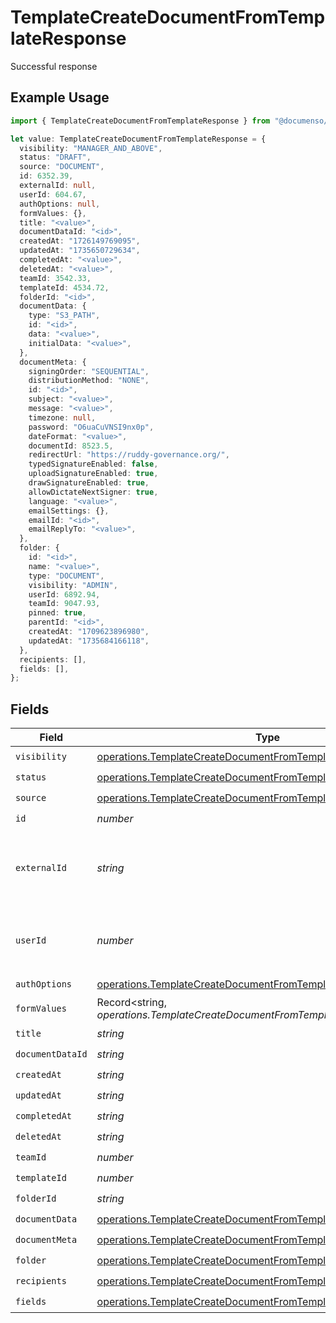 # TemplateCreateDocumentFromTemplateResponse

Successful response

## Example Usage

```typescript
import { TemplateCreateDocumentFromTemplateResponse } from "@documenso/sdk-typescript/models/operations";

let value: TemplateCreateDocumentFromTemplateResponse = {
  visibility: "MANAGER_AND_ABOVE",
  status: "DRAFT",
  source: "DOCUMENT",
  id: 6352.39,
  externalId: null,
  userId: 604.67,
  authOptions: null,
  formValues: {},
  title: "<value>",
  documentDataId: "<id>",
  createdAt: "1726149769095",
  updatedAt: "1735650729634",
  completedAt: "<value>",
  deletedAt: "<value>",
  teamId: 3542.33,
  templateId: 4534.72,
  folderId: "<id>",
  documentData: {
    type: "S3_PATH",
    id: "<id>",
    data: "<value>",
    initialData: "<value>",
  },
  documentMeta: {
    signingOrder: "SEQUENTIAL",
    distributionMethod: "NONE",
    id: "<id>",
    subject: "<value>",
    message: "<value>",
    timezone: null,
    password: "O6uaCuVNSI9nx0p",
    dateFormat: "<value>",
    documentId: 8523.5,
    redirectUrl: "https://ruddy-governance.org/",
    typedSignatureEnabled: false,
    uploadSignatureEnabled: true,
    drawSignatureEnabled: true,
    allowDictateNextSigner: true,
    language: "<value>",
    emailSettings: {},
    emailId: "<id>",
    emailReplyTo: "<value>",
  },
  folder: {
    id: "<id>",
    name: "<value>",
    type: "DOCUMENT",
    visibility: "ADMIN",
    userId: 6892.94,
    teamId: 9047.93,
    pinned: true,
    parentId: "<id>",
    createdAt: "1709623896980",
    updatedAt: "1735684166118",
  },
  recipients: [],
  fields: [],
};
```

## Fields

| Field                                                                                                                                              | Type                                                                                                                                               | Required                                                                                                                                           | Description                                                                                                                                        |
| -------------------------------------------------------------------------------------------------------------------------------------------------- | -------------------------------------------------------------------------------------------------------------------------------------------------- | -------------------------------------------------------------------------------------------------------------------------------------------------- | -------------------------------------------------------------------------------------------------------------------------------------------------- |
| `visibility`                                                                                                                                       | [operations.TemplateCreateDocumentFromTemplateVisibility](../../models/operations/templatecreatedocumentfromtemplatevisibility.md)                 | :heavy_check_mark:                                                                                                                                 | N/A                                                                                                                                                |
| `status`                                                                                                                                           | [operations.TemplateCreateDocumentFromTemplateStatus](../../models/operations/templatecreatedocumentfromtemplatestatus.md)                         | :heavy_check_mark:                                                                                                                                 | N/A                                                                                                                                                |
| `source`                                                                                                                                           | [operations.TemplateCreateDocumentFromTemplateSource](../../models/operations/templatecreatedocumentfromtemplatesource.md)                         | :heavy_check_mark:                                                                                                                                 | N/A                                                                                                                                                |
| `id`                                                                                                                                               | *number*                                                                                                                                           | :heavy_check_mark:                                                                                                                                 | N/A                                                                                                                                                |
| `externalId`                                                                                                                                       | *string*                                                                                                                                           | :heavy_check_mark:                                                                                                                                 | A custom external ID you can use to identify the document.                                                                                         |
| `userId`                                                                                                                                           | *number*                                                                                                                                           | :heavy_check_mark:                                                                                                                                 | The ID of the user that created this document.                                                                                                     |
| `authOptions`                                                                                                                                      | [operations.TemplateCreateDocumentFromTemplateAuthOptions](../../models/operations/templatecreatedocumentfromtemplateauthoptions.md)               | :heavy_check_mark:                                                                                                                                 | N/A                                                                                                                                                |
| `formValues`                                                                                                                                       | Record<string, *operations.TemplateCreateDocumentFromTemplateFormValues*>                                                                          | :heavy_check_mark:                                                                                                                                 | N/A                                                                                                                                                |
| `title`                                                                                                                                            | *string*                                                                                                                                           | :heavy_check_mark:                                                                                                                                 | N/A                                                                                                                                                |
| `documentDataId`                                                                                                                                   | *string*                                                                                                                                           | :heavy_check_mark:                                                                                                                                 | N/A                                                                                                                                                |
| `createdAt`                                                                                                                                        | *string*                                                                                                                                           | :heavy_check_mark:                                                                                                                                 | N/A                                                                                                                                                |
| `updatedAt`                                                                                                                                        | *string*                                                                                                                                           | :heavy_check_mark:                                                                                                                                 | N/A                                                                                                                                                |
| `completedAt`                                                                                                                                      | *string*                                                                                                                                           | :heavy_check_mark:                                                                                                                                 | N/A                                                                                                                                                |
| `deletedAt`                                                                                                                                        | *string*                                                                                                                                           | :heavy_check_mark:                                                                                                                                 | N/A                                                                                                                                                |
| `teamId`                                                                                                                                           | *number*                                                                                                                                           | :heavy_check_mark:                                                                                                                                 | N/A                                                                                                                                                |
| `templateId`                                                                                                                                       | *number*                                                                                                                                           | :heavy_check_mark:                                                                                                                                 | N/A                                                                                                                                                |
| `folderId`                                                                                                                                         | *string*                                                                                                                                           | :heavy_check_mark:                                                                                                                                 | N/A                                                                                                                                                |
| `documentData`                                                                                                                                     | [operations.TemplateCreateDocumentFromTemplateDocumentData](../../models/operations/templatecreatedocumentfromtemplatedocumentdata.md)             | :heavy_check_mark:                                                                                                                                 | N/A                                                                                                                                                |
| `documentMeta`                                                                                                                                     | [operations.TemplateCreateDocumentFromTemplateDocumentMeta](../../models/operations/templatecreatedocumentfromtemplatedocumentmeta.md)             | :heavy_check_mark:                                                                                                                                 | N/A                                                                                                                                                |
| `folder`                                                                                                                                           | [operations.TemplateCreateDocumentFromTemplateFolder](../../models/operations/templatecreatedocumentfromtemplatefolder.md)                         | :heavy_check_mark:                                                                                                                                 | N/A                                                                                                                                                |
| `recipients`                                                                                                                                       | [operations.TemplateCreateDocumentFromTemplateRecipientResponse](../../models/operations/templatecreatedocumentfromtemplaterecipientresponse.md)[] | :heavy_check_mark:                                                                                                                                 | N/A                                                                                                                                                |
| `fields`                                                                                                                                           | [operations.TemplateCreateDocumentFromTemplateField](../../models/operations/templatecreatedocumentfromtemplatefield.md)[]                         | :heavy_check_mark:                                                                                                                                 | N/A                                                                                                                                                |